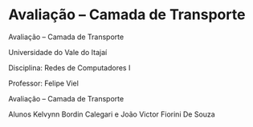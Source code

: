 # Avaliação – Camada de Transporte
Avaliação – Camada de Transporte

Universidade do Vale do Itajaí 

Disciplina: Redes de Computadores I 

Professor: Felipe Viel 

Avaliação – Camada de Transporte 

Alunos Kelvynn Bordin Calegari e João Victor Fiorini De Souza
